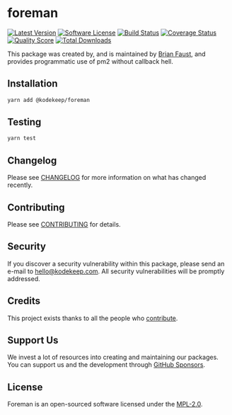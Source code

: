 # foreman

[![Latest Version](https://badgen.net/npm/v/@kodekeep/foreman)](https://npmjs.com/package/@kodekeep/foreman)
[![Software License](https://badgen.net/npm/license/@kodekeep/foreman)](https://npmjs.com/package/@kodekeep/foreman)
[![Build Status](https://img.shields.io/github/workflow/status/kodekeep/foreman/run-tests?label=tests)](https://github.com/kodekeep/foreman/actions?query=workflow%3Arun-tests+branch%3Amaster)
[![Coverage Status](https://badgen.net/codeclimate/coverage/kodekeep/foreman)](https://codeclimate.com/github/kodekeep/foreman)
[![Quality Score](https://badgen.net/codeclimate/maintainability/kodekeep/foreman)](https://codeclimate.com/github/kodekeep/foreman)
[![Total Downloads](https://badgen.net/npm/dt/kodekeep/foreman)](https://npmjs.com/package/@kodekeep/foreman)

This package was created by, and is maintained by [Brian Faust](https://github.com/faustbrian), and provides programmatic use of pm2 without callback hell.

## Installation

```bash
yarn add @kodekeep/foreman
```

## Testing

```bash
yarn test
```

## Changelog

Please see [CHANGELOG](CHANGELOG.md) for more information on what has changed recently.

## Contributing

Please see [CONTRIBUTING](CONTRIBUTING.md) for details.

## Security

If you discover a security vulnerability within this package, please send an e-mail to hello@kodekeep.com. All security vulnerabilities will be promptly addressed.

## Credits

This project exists thanks to all the people who [contribute](../../contributors).

## Support Us

We invest a lot of resources into creating and maintaining our packages. You can support us and the development through [GitHub Sponsors](https://github.com/sponsors/faustbrian).

## License

Foreman is an open-sourced software licensed under the [MPL-2.0](LICENSE.md).
